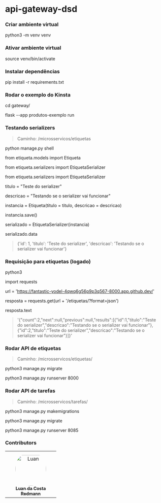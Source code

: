 # api-gateway-dsd

### Criar ambiente virtual

python3 -m venv venv

### Ativar ambiente virtual

source venv/bin/activate

### Instalar dependências

pip install -r requirements.txt

### Rodar o exemplo do Kinsta

cd gateway/

flask --app produtos-exemplo run

### Testando serializers

> Caminho: /microsservicos/etiquetas

python manage.py shell

from etiqueta.models import Etiqueta

from etiqueta.serializers import EtiquetaSerializer

from etiqueta.serializers import EtiquetaSerializer

titulo = "Teste do serializer"

descricao = "Testando se o serializer vai funcionar"

instancia = Etiqueta(titulo = titulo, descricao = descricao)

instancia.save()

serializado = EtiquetaSerializer(instancia)

serializado.data

> {'id': 1, 'titulo': 'Teste do serializer', 'descricao': 'Testando se o serializer vai funcionar'}

### Requisição para etiquetas (logado)

python3

import requests

url = 'https://fantastic-yodel-4qwq6g56p9p3q567-8000.app.github.dev/'

resposta = requests.get(url + '/etiquetas/?format=json')

resposta.text

> '{"count":2,"next":null,"previous":null,"results":[{"id":1,"titulo":"Teste do serializer","descricao":"Testando se o serializer vai funcionar"},{"id":2,"titulo":"Teste do serializer","descricao":"Testando se o serializer vai funcionar"}]}'

### Rodar API de etiquetas

> Caminho: /microsservicos/etiquetas/

python3 manage.py migrate

python3 manage.py runserver 8000

### Rodar API de tarefas

> Caminho: /microsservicos/tarefas/

python3 manage.py makemigrations

python3 manage.py migrate

python3 manage.py runserver 8085

### Contributors

<table>
<tr>
    <td align="center" style="word-wrap: break-word; width: 150.0; height: 150.0">
        <a href=https://github.com/cannudo>
            <img src=https://avatars.githubusercontent.com/u/24627793?v=4 width="100;"  style="border-radius:50%;align-items:center;justify-content:center;overflow:hidden;padding-top:10px" alt=Luan da Costa Redmann/>
            <br />
            <sub style="font-size:14px"><b>Luan da Costa Redmann</b></sub>
        </a>
    </td>
</tr>
</table>